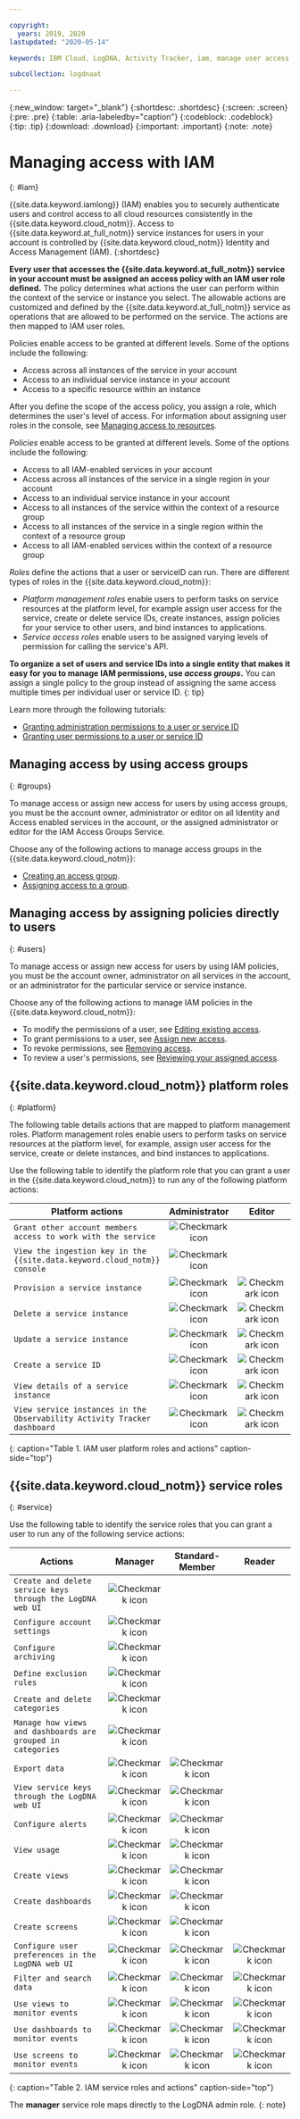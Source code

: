 ```yaml
---

copyright:
  years: 2019, 2020
lastupdated: "2020-05-14"

keywords: IBM Cloud, LogDNA, Activity Tracker, iam, manage user access

subcollection: logdnaat

---
```


{:new_window: target="_blank"}
{:shortdesc: .shortdesc}
{:screen: .screen}
{:pre: .pre}
{:table: .aria-labeledby="caption"}
{:codeblock: .codeblock}
{:tip: .tip}
{:download: .download}
{:important: .important}
{:note: .note}

 
# Managing access with IAM
{: #iam}

{{site.data.keyword.iamlong}} (IAM) enables you to securely authenticate users and control access to all cloud resources consistently in the {{site.data.keyword.cloud_notm}}. Access to {{site.data.keyword.at_full_notm}} service instances for users in your account is controlled by {{site.data.keyword.cloud_notm}} Identity and Access Management (IAM). 
{:shortdesc}

**Every user that accesses the {{site.data.keyword.at_full_notm}} service in your account must be assigned an access policy with an IAM user role defined.** The policy determines what actions the user can perform within the context of the service or instance you select. The allowable actions are customized and defined by the {{site.data.keyword.at_full_notm}} service as operations that are allowed to be performed on the service. The actions are then mapped to IAM user roles.

Policies enable access to be granted at different levels. Some of the options include the following: 

* Access across all instances of the service in your account
* Access to an individual service instance in your account
* Access to a specific resource within an instance

After you define the scope of the access policy, you assign a role, which determines the user's level of access. For information about assigning user roles in the console, see [Managing access to resources](/docs/iam?topic=iam-iammanidaccser#iammanidaccser).

*Policies* enable access to be granted at different levels. Some of the options include the following: 

* Access to all IAM-enabled services in your account
* Access across all instances of the service in a single region in your account
* Access to an individual service instance in your account
* Access to all instances of the service within the context of a resource group
* Access to all instances of the service in a single region within the context of a resource group
* Access to all IAM-enabled services within the context of a resource group

*Roles* define the actions that a user or serviceID can run. There are different types of roles in the {{site.data.keyword.cloud_notm}}:

* *Platform management roles* enable users to perform tasks on service resources at the platform level, for example assign user access for the service, create or delete service IDs, create instances, assign policies for your service to other users, and bind instances to applications.
* *Service access roles* enable users to be assigned varying levels of permission for calling the service's API.

**To organize a set of users and service IDs into a single entity that makes it easy for you to manage IAM permissions, use *access groups*.** You can assign a single policy to the group instead of assigning the same access multiple times per individual user or service ID.
{: tip}

Learn more through the following tutorials:
* [Granting administration permissions to a user or service ID](/docs/services/Activity-Tracker-with-LogDNA?topic=logdnaat-iam_manage_events#iam_manage_events)
* [Granting user permissions to a user or service ID](/docs/services/Activity-Tracker-with-LogDNA?topic=logdnaat-iam_view_events#iam_view_events)

## Managing access by using access groups
{: #groups}

To manage access or assign new access for users by using access groups, you must be the account owner, administrator or editor on all Identity and Access enabled services in the account, or the assigned administrator or editor for the IAM Access Groups Service. 

Choose any of the following actions to manage access groups in the {{site.data.keyword.cloud_notm}}:

* [Creating an access group](/docs/iam?topic=iam-groups#create_ag).
* [Assigning access to a group](/docs/iam?topic=iam-groups#access_ag).


## Managing access by assigning policies directly to users
{: #users}

To manage access or assign new access for users by using IAM policies, you must be the account owner, administrator on all services in the account, or an administrator for the particular service or service instance. 

Choose any of the following actions to manage IAM policies in the {{site.data.keyword.cloud_notm}}:

* To modify the permissions of a user, see [Editing existing access](/docs/iam?topic=iam-iammanidaccser#edit_existing).
* To grant permissions to a user, see [Assign new access](/docs/iam?topic=iam-iammanidaccser#assign_new_access).
* To revoke permissions, see [Removing access](/docs/iam?topic=iam-iammanidaccser#removing_access).
* To review a user's permissions, see [Reviewing your assigned access](/docs/iam?topic=iam-iammanidaccser#review_your_access).





## {{site.data.keyword.cloud_notm}} platform roles
{: #platform}

The following table details actions that are mapped to platform management roles. Platform management roles enable users to perform tasks on service resources at the platform level, for example, assign user access for the service, create or delete instances, and bind instances to applications.

Use the following table to identify the platform role that you can grant a user in the {{site.data.keyword.cloud_notm}} to run any of the following platform actions:

| Platform actions                                                          | Administrator                                     | Editor | Operator | Viewer  |
|---------------------------------------------------------------------------|:-------------------------------------------------:|:-------:|:--------:|:------:|
| `Grant other account members access to work with the service`             | ![Checkmark icon](../../icons/checkmark-icon.svg) |         |          |        |
| `View the ingestion key in the {{site.data.keyword.cloud_notm}} console`  | ![Checkmark icon](../../icons/checkmark-icon.svg) |         |          |        |
| `Provision a service instance`                                            | ![Checkmark icon](../../icons/checkmark-icon.svg) | ![Checkmark icon](../../icons/checkmark-icon.svg) |      |      |
| `Delete a service instance`                                               | ![Checkmark icon](../../icons/checkmark-icon.svg)  | ![Checkmark icon](../../icons/checkmark-icon.svg)    |        |      |
| `Update a service instance`                                               | ![Checkmark icon](../../icons/checkmark-icon.svg)  | ![Checkmark icon](../../icons/checkmark-icon.svg)    |        |      |
| `Create a service ID`                                                     | ![Checkmark icon](../../icons/checkmark-icon.svg)  | ![Checkmark icon](../../icons/checkmark-icon.svg)    |        |      |
| `View details of a service instance`                                      | ![Checkmark icon](../../icons/checkmark-icon.svg)  | ![Checkmark icon](../../icons/checkmark-icon.svg)    | ![Checkmark icon](../../icons/checkmark-icon.svg)      | ![Checkmark icon](../../icons/checkmark-icon.svg)    |
| `View service instances in the Observability Activity Tracker dashboard`  | ![Checkmark icon](../../icons/checkmark-icon.svg)  | ![Checkmark icon](../../icons/checkmark-icon.svg)    | ![Checkmark icon](../../icons/checkmark-icon.svg)      | ![Checkmark icon](../../icons/checkmark-icon.svg)    |
{: caption="Table 1. IAM user platform roles and actions" caption-side="top"}


## {{site.data.keyword.cloud_notm}} service roles
{: #service}

Use the following table to identify the service roles that you can grant a user to run any of the following service actions:

| Actions                                                                 | Manager                                           | Standard-Member                     | Reader |
|-------------------------------------------------------------------------|:-------------------------------------------------:|:-----------------------------------:|:------:|
| `Create and delete service keys through the LogDNA web UI`              | ![Checkmark icon](../../icons/checkmark-icon.svg) |                                     |        |
| `Configure account settings`                                            | ![Checkmark icon](../../icons/checkmark-icon.svg) |                                     |        |
| `Configure archiving`                                                   | ![Checkmark icon](../../icons/checkmark-icon.svg) |                                     |        |
| `Define exclusion rules`                                                | ![Checkmark icon](../../icons/checkmark-icon.svg) |                                     |        |
| `Create and delete categories`                                          | ![Checkmark icon](../../icons/checkmark-icon.svg) |                                     |        |
| `Manage how views and dashboards are grouped in categories`             | ![Checkmark icon](../../icons/checkmark-icon.svg) |                                     |        |
| `Export data`                                                           | ![Checkmark icon](../../icons/checkmark-icon.svg) | ![Checkmark icon](../../icons/checkmark-icon.svg) | |
| `View service keys through the LogDNA web UI`                           | ![Checkmark icon](../../icons/checkmark-icon.svg) | ![Checkmark icon](../../icons/checkmark-icon.svg) | |
| `Configure alerts`                                                      | ![Checkmark icon](../../icons/checkmark-icon.svg) | ![Checkmark icon](../../icons/checkmark-icon.svg) | |
| `View usage`                                                            | ![Checkmark icon](../../icons/checkmark-icon.svg) | ![Checkmark icon](../../icons/checkmark-icon.svg) | |
| `Create views`                                                          | ![Checkmark icon](../../icons/checkmark-icon.svg) | ![Checkmark icon](../../icons/checkmark-icon.svg) | |
| `Create dashboards`                                                     | ![Checkmark icon](../../icons/checkmark-icon.svg) | ![Checkmark icon](../../icons/checkmark-icon.svg) | |
| `Create screens`                                                        | ![Checkmark icon](../../icons/checkmark-icon.svg) | ![Checkmark icon](../../icons/checkmark-icon.svg) | |
| `Configure user preferences in the LogDNA web UI`                       | ![Checkmark icon](../../icons/checkmark-icon.svg) | ![Checkmark icon](../../icons/checkmark-icon.svg)                    | ![Checkmark icon](../../icons/checkmark-icon.svg)    |
| `Filter and search data`                                                | ![Checkmark icon](../../icons/checkmark-icon.svg)      | ![Checkmark icon](../../icons/checkmark-icon.svg)                    | ![Checkmark icon](../../icons/checkmark-icon.svg)    |
| `Use views to monitor events`                                           | ![Checkmark icon](../../icons/checkmark-icon.svg)      | ![Checkmark icon](../../icons/checkmark-icon.svg)                    | ![Checkmark icon](../../icons/checkmark-icon.svg)    |
| `Use dashboards to monitor events`                                      | ![Checkmark icon](../../icons/checkmark-icon.svg)      | ![Checkmark icon](../../icons/checkmark-icon.svg)                    | ![Checkmark icon](../../icons/checkmark-icon.svg)    |
| `Use screens to monitor events`                                         | ![Checkmark icon](../../icons/checkmark-icon.svg)      | ![Checkmark icon](../../icons/checkmark-icon.svg)                    | ![Checkmark icon](../../icons/checkmark-icon.svg)    |
{: caption="Table 2. IAM service roles and actions" caption-side="top"}


The **manager** service role maps directly to the LogDNA admin role.
{: note}





